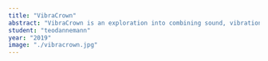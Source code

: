```yaml
---
title: "VibraCrown"
abstract: "VibraCrown is an exploration into combining sound, vibrations, and the sense of touch"
student: "teodannemann"
year: "2019"
image: "./vibracrown.jpg"
---
```

